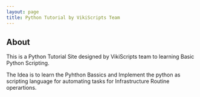 ```yaml
---
layout: page
title: Python Tutorial by VikiScripts Team
---
```

## About

This is a Python Tutorial Site designed by VikiScripts team to learning Basic Python Scripting.  
  
The Idea is to learn the Pyhthon Bassics and Implement the python as scripting language for automating tasks for Infrastructure Routine operartions.

